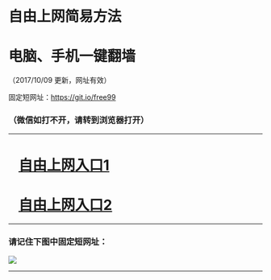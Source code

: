 ﻿# 自由上网简易方法

# 电脑、手机一键翻墙

（2017/10/09 更新，网址有效）

固定短网址：https://git.io/free99

### （微信如打不开，请转到浏览器打开）


***





# &nbsp;&nbsp; <a href="http://ft64713204.fwq-tz-1001.info/fwqtz01.html?t=100900113996 " target="_blank">自由上网入口1</a>
# &nbsp;&nbsp; <a href="http://ft12463023.fwq-tz-1002.info/fwqtz02.html?t=100900132281 " target="_blank">自由上网入口2</a>
***

### 请记住下图中固定短网址：

<img src="https://s3-us-west-2.amazonaws.com/fwq-1001/yjfq-20170905okok.png" /> 


***

